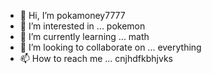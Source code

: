 - 👋 Hi, I’m pokamoney7777
- 👀 I’m interested in ... pokemon
- 🌱 I’m currently learning ... math
- 💞️ I’m looking to collaborate on ... everything
- 📫 How to reach me ... cnjhdfkbhjvks
<!---
pokamoney7777/pokamoney7777 is a ✨ special ✨ repository because its `README.md` (this file) appears on your GitHub profile.
You can click the Preview link to take a look at your changes.

